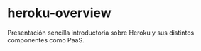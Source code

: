 # heroku-overview
Presentación sencilla introductoria sobre Heroku y sus distintos componentes como PaaS.
